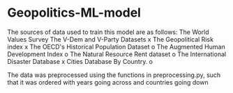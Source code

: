 # Geopolitics-ML-model


The sources of data used to train this model are as follows:
The World Values Survey
The V-Dem and V-Party Datasets    x
The Geopolitical Risk index    x
The OECD's Historical Population Dataset    o
The Augmented Human Development Index    o
The Natural Resource Rent dataset    o
The International Disaster Database    x
Cities Database By Country.    o


The data was preprocessed using the functions in preprocessing.py, such that it was ordered 
with years going across and countries going down